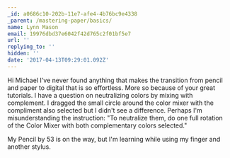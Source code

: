 ```yaml
---
_id: a0686c10-202b-11e7-afe4-4b76bc9e4338
_parent: /mastering-paper/basics/
name: Lynn Mason
email: 19976dbd37e6042f42d765c2f01bf5e7
url: ''
replying_to: ''
hidden: ''
date: '2017-04-13T09:29:01.092Z'
---
```


Hi Michael I've never found anything that makes the transition from pencil and
paper to digital that is so effortless. More so because of your great tutorials.
I have a question on neutralizing colors by mixing with complement. I dragged
the small circle around the color mixer with the compliment also selected but I
didn't see a difference. Perhaps I'm misunderstanding the instruction: "To
neutralize them, do one full rotation of the Color Mixer with both complementary
colors selected."

My Pencil by 53 is on the way, but I'm learning while using my finger and
another stylus.
